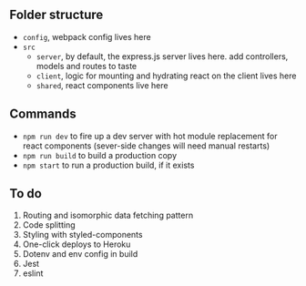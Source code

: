 ## Folder structure

- `config`, webpack config lives here
- `src`
    - `server`, by default, the express.js server lives here. add controllers, models and routes to taste
    - `client`, logic for mounting and hydrating react on the client lives here
    - `shared`, react components live here

## Commands

- `npm run dev` to fire up a dev server with hot module replacement for react components (sever-side changes will need manual restarts)
- `npm run build` to build a production copy
- `npm start` to run a production build, if it exists

## To do

1. Routing and isomorphic data fetching pattern
2. Code splitting
3. Styling with styled-components
4. One-click deploys to Heroku
5. Dotenv and env config in build
6. Jest
7. eslint